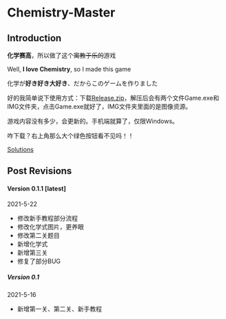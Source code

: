 # Chemistry-Master
## Introduction
**化学赛高**，所以做了这个~~寓教于乐的~~游戏

Well, **I love Chemistry**, so I made this game

化学が**好き好き大好き**、だからこのゲームを作りました

好的我简单说下使用方式：下载[Release.zip](Release.zip)，解压后会有两个文件Game.exe和IMG文件夹，点击Game.exe就好了，IMG文件夹里面的是图像资源。

游戏内容没有多少，会更新的。手机端就算了，仅限Windows。

咋下载？右上角那么大个绿色按钮看不见吗！！

[Solutions](Solutions.md)

## Post Revisions

#### Version 0.1.1 [latest]
2021-5-22
- 修改新手教程部分流程
- 修改化学式图片，更养眼
- 修改第二关题目
- 新增化学式
- 新增第三关
- 修复了部分BUG

##### Version 0.1
2021-5-16
- 新增第一关、第二关、新手教程
